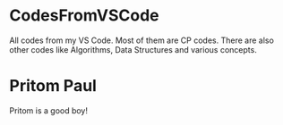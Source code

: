 # CodesFromVSCode
All codes from my VS Code. Most of them are CP codes.  There are also other codes like Algorithms, Data Structures and various concepts.
<h1>Pritom Paul</h1>
<p>Pritom is a good boy!</p>